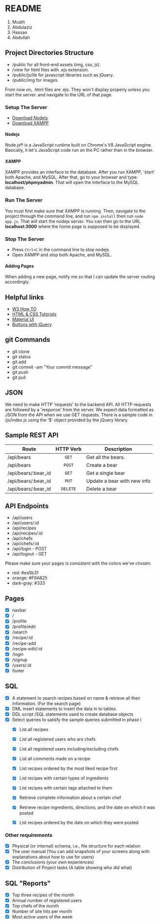 # README

1. Muath
2. Abdulaziz
3. Hassan
4. Abdullah

## Project Directories Structure
- /public for all front-end assets (img, css, js).
- /view for html files with .ejs extension.
- /public/js/lib for javascript libraries such as jQuery.
- /public/img for images.

From now on, .html files are .ejs. They won't display properly unless you start the server. and navigate to the URL of that page.
### Setup The Server
- [Download Nodejs](https://nodejs.org/en/)
- [Download XAMPP](https://www.apachefriends.org/index.html)

#### Nodejs
Node.js® is a JavaScript runtime built on Chrome's V8 JavaScript engine. Basically, it let's JavaScript code run on the PC rather than in the browser.

#### XAMPP
XAMPP provides an interface to the database. After you run XAMPP, 'start' both Apache, and MySQL. After that, go to your browser and type: **localhost/phpmyadmin**. That will open the interface to the MySQL database.


### Run The Server
You must first make sure that XAMPP is running. Then, navigate to the project through the command line, and run `npm install` then run `node app.js`. That will start the nodejs server. You can then go to the URL **localhost:3000** where the home page is supposed to be displayed.

### Stop The Server
- Press `Ctrl+C` in the command line to stop nodejs.
- Open XAMPP and stop both Apache, and MySQL.


#### Adding Pages
When adding a new page, notify me so that I can update the server routing accordingly.



## Helpful links
- [W3 How TO](http://www.w3schools.com/howto/default.asp)
- [HTML & CSS Tutorials](https://www.youtube.com/watch?v=zlT28HdYe3A&index=9&list=PLYxzS__5yYQk3V3b8yJZfyH-cX4LbgyYj)
- [Material UI](https://www.materialui.co/)
- [Buttons with jQuery](https://www.youtube.com/watch?v=0m5ytkr25ug)


## git Commands
- git clone
- git status
- git add
- git commit -am "Your commit message"
- git push
- git pull


## JSON
We need to make HTTP 'requests' to the backend API. All HTTP requests are followed by a 'response' from the server. We expect data formatted as JSON from the API when we use GET requests. There is a sample code in /js/index.js using the '$' object provided by the jQuery library.

## Sample REST API
| Route    |   HTTP Verb    |  Description |
|----------|:-------------:|--------------|
| /api/bears |  `GET` | Get all the bears. |
| /api/bears |  `POST` | Create a bear |
| /api/bears/:bear_id | `GET` | Get a single bear |
| /api/bears/:bear_id | `PUT` | Update a bear with new info |
| /api/bears/:bear_id | `DELETE` | Delete a bear |


## API Endpoints
- /api/users
- /api/users/:id
- /api/recipes
- /api/recipes/:id
- /api/chefs
- /api/chefs/:id
- /api/login - POST
- /api/logout - GET


Please make sure your pages is consistent with the colors we've chosen:
- red: #ea5b31
- orange: #F9A825
- dark-gray: #333


## Pages
- [x] navbar
- [x] /
- [x] /profile
- [x] /profile/edit
- [x] /search
- [x] /recipe/:id
- [x] /recipe-add
- [x] /recipe-edit/:id
- [x] /login
- [x] /signup
- [x] /users/:id
- [x] footer

## SQL
- [x] A statement to search recipes based on name & retrieve all their information. (For the search page)
- [x] DML insert statements to insert the data in to tables.
- [x] DDL script /SQL statements used to create database objects
- [x] Select queries to satisfy the sample queries submitted in phase I
  - [x] List all recipes
  - [x] List all registered users who are chefs
  - [x] List all registered users including/excluding chefs
  - [x] List all comments made on a recipe
  - [x] List recipes ordered by the most liked recipe first
  - [x] List recipes with certain types of ingredients
  - [x] List recipes with certain tags attached to them
  - [x] Retrieve complete information about a certain chef
  - [x] Retrieve recipe ingredients, directions, and the date on which it was posted
  - [x] List recipes ordered by the date on which they were posted


### Other requirements
- [x] Physical (or internal) schema, i.e., file structure for each relation
- [x] The user manual (You can add snapshots of your screens along with explanations about how to use for users)
- [x] The conclusions (your own experiences)
- [x] Distribution of Project tasks (A table showing who did what)

## SQL "Reports"
- [x] Top three recipes of the month
- [x] Annual number of registered users
- [x] Top chefs of the month
- [x] Number of site hits per month
- [x] Most active users of the week
